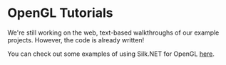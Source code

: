 # OpenGL Tutorials

We're still working on the web, text-based walkthroughs of our
example projects. However, the code is already written!

You can check out some examples of using Silk.NET for OpenGL
[here](https://github.com/dotnet/Silk.NET/tree/main/examples).